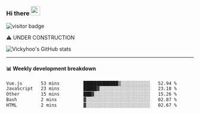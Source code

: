 ### Hi there <a href="https://www.gautamkrishnar.com/"><img src="https://media.giphy.com/media/hvRJCLFzcasrR4ia7z/giphy.gif" width="25px"></a>

![visitor badge](https://visitor-badge.glitch.me/badge?page_id=vickyhoo.vickyhoo&left_color=black&right_color=cornflowerblue)

⚠️ UNDER CONSTRUCTION

![Vickyhoo's GitHub stats](https://github-readme-stats.vercel.app/api?username=vickyhoo&theme=react&show_icons=true&count_private=true)

---

#### :bar_chart: Weekly development breakdown

<!--START_SECTION:waka-->

```txt
Vue.js       53 mins         █████████████▒░░░░░░░░░░░   52.94 %
JavaScript   23 mins         █████▓░░░░░░░░░░░░░░░░░░░   23.18 %
Other        15 mins         ███▓░░░░░░░░░░░░░░░░░░░░░   15.26 %
Bash         2 mins          ▓░░░░░░░░░░░░░░░░░░░░░░░░   02.87 %
HTML         2 mins          ▓░░░░░░░░░░░░░░░░░░░░░░░░   02.67 %
```

<!--END_SECTION:waka-->


<!--
**vickyhoo/vickyhoo** is a ✨ _special_ ✨ repository because its `README.md` (this file) appears on your GitHub profile.

Here are some ideas to get you started:

- 🔭 I’m currently working on ...
- 🌱 I’m currently learning ...
- 👯 I’m looking to collaborate on ...
- 🤔 I’m looking for help with ...
- 💬 Ask me about ...
- 📫 How to reach me: ...
- 😄 Pronouns: ...
- ⚡ Fun fact: ...
-->
